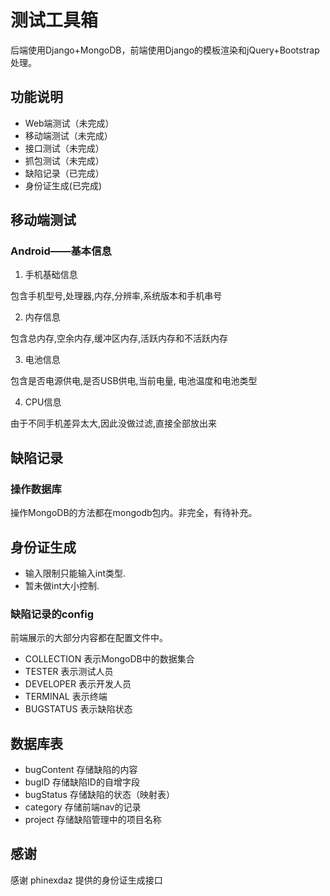 # 测试工具箱
后端使用Django+MongoDB，前端使用Django的模板渲染和jQuery+Bootstrap处理。

## 功能说明
* Web端测试（未完成）
* 移动端测试（未完成）
* 接口测试（未完成）
* 抓包测试（未完成）
* 缺陷记录（已完成）
* 身份证生成(已完成)

## 移动端测试
### Android——基本信息

1. 手机基础信息

包含手机型号,处理器,内存,分辨率,系统版本和手机串号

2. 内存信息

包含总内存,空余内存,缓冲区内存,活跃内存和不活跃内存

3. 电池信息

包含是否电源供电,是否USB供电,当前电量, 电池温度和电池类型

4. CPU信息

由于不同手机差异太大,因此没做过滤,直接全部放出来

## 缺陷记录
### 操作数据库
操作MongoDB的方法都在mongodb包内。非完全，有待补充。

## 身份证生成

* 输入限制只能输入int类型.
* 暂未做int大小控制.


### 缺陷记录的config
前端展示的大部分内容都在配置文件中。

* COLLECTION 表示MongoDB中的数据集合
* TESTER 表示测试人员
* DEVELOPER 表示开发人员
* TERMINAL 表示终端
* BUGSTATUS 表示缺陷状态

## 数据库表

* bugContent 存储缺陷的内容
* bugID 存储缺陷ID的自增字段
* bugStatus 存储缺陷的状态（映射表）
* category 存储前端nav的记录
* project 存储缺陷管理中的项目名称

## 感谢
感谢 phinexdaz 提供的身份证生成接口